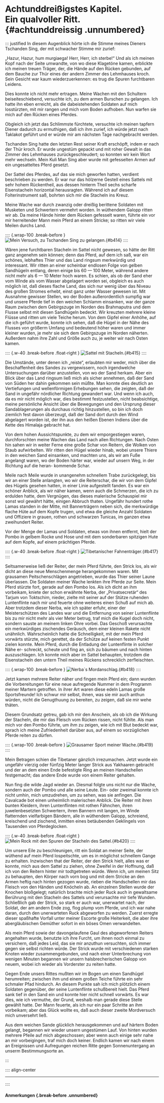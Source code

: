 # Achtunddreißigstes Kapitel.<br />**Ein qualvoller Ritt.** {#achtunddreissig .unnumbered}

::: justified
In diesem Augenblick hörte ich die Stimme meines Dieners Tschanden Sing, der mit
schwacher Stimme mir zurief:

„Hazur, Hazur, hum murgiaega! Herr, Herr, ich sterbe!“ Und als ich meinen Kopf
nach der Seite umwandte, von wo diese Klagetöne kamen, erblickte ich meinen
treuen Träger, der, die Hände auf den Rücken gebunden, auf dem Bauche zur Thür
eines der andern Zimmer des Lehmhauses kroch. Sein Gesicht war kaum
wiederzuerkennen: es trug die Spuren furchtbaren Leidens.

Dies konnte ich nicht mehr ertragen. Meine Wachen mit den Schultern
beiseiteschiebend, versuchte ich, zu dem armen Burschen zu gelangen. Ich hatte
ihn eben erreicht, als die dabeistehenden Soldaten auf mich losstürzten, mit mir
rangen und mich vom Boden aufhoben. Nun warfen sie mich auf den Rücken eines
Pferdes.

Obgleich ich jetzt das Schlimmste fürchtete, versuchte ich meinen tapfern Diener
dadurch zu ermuthigen, daß ich ihm zurief, ich würde jetzt nach Taklakot geführt
und er würde mir am nächsten Tage nachgebracht werden.

Tschanden Sing hatte den letzten Rest seiner Kraft erschöpft, indem er nach der
Thür kroch. Er wurde ungestüm gepackt und mit roher Gewalt in das Zimmer des
Lehmhauses zurückgeschleudert; so konnten wir kein Wort mehr wechseln. Mein Kuli
Man Sing aber wurde mit gefesselten Armen auf ein ungesatteltes Pferd gesetzt.

Der Sattel des Pferdes, auf das sie mich geworfen hatten, verdient beschrieben
zu werden. Er war nur das hölzerne Gestell eines Sattels mit sehr hohem
Rückentheil, aus dessen hinterm Theil sechs scharfe Eisenstacheln horizontal
herausragten. Während ich auf diesem Folterinstrument saß, bohrten sich mir die
Stacheln ins Kreuz.

Meine Wache war durch zwanzig oder dreißig berittene Soldaten mit Musketen und
Schwertern vermehrt worden. In wüthendem Galopp ritten wir ab. Da meine Hände
hinter dem Rücken gefesselt waren, führte ein vor mir herreitender Mann mein
Pferd an einem Stricke; so ritten wir viele Meilen durchs Land.

:::: {.wrap-100 .break-before  }
![Mein Versuch, zu Tschanden Sing zu gelangen.](Auf_verbotenen_Wegen_in_Tibet_414.jpg "Mein Versuch, zu Tschanden Sing zu gelangen." ){#b414}
::::

Wären jene furchtbaren Stacheln im Sattel nicht gewesen, so hätte der Ritt ganz
angenehm sein können; denn das Pferd, auf dem ich saß, war ein schönes,
lebhaftes Thier und das Land ringsum merkwürdig und interessant. Wir ritten an
einer scheinbar endlosen Folge von gelben Sandhügeln entlang, deren einige bis
60 — 100 Meter, während andere nicht mehr als 6 — 10 Meter hoch waren. Es
schien, als ob der Sand eher vom Winde als vom Wasser abgelagert worden sei,
obgleich es auch möglich ist, daß dieses flache Land, das sich nur wenig über
das Niveau des großen Stromes erhebt, einst ganz unter Wasser gewesen ist. Mit
Ausnahme gewisser Stellen, wo der Boden außerordentlich sumpfig war und unsere
Pferde tief in den weichen Schlamm einsanken, war der ganze Raum zwischen dem
Gebirgszuge im Norden des Brahmaputra und dem Flusse selbst mit diesen
Sandhügeln bedeckt. Wir kreuzten mehrere kleine Flüsse und ritten um viele
Teiche herum. Von dem Gipfel einer Anhöhe, auf die ich geführt wurde, konnte ich
sehen, daß die Hügel in der Nähe des Flusses von größerm Umfang und bedeutend
höher waren und immer kleiner wurden, je mehr sie sich dem Gebirgszuge im Norden
näherten. Außerdem nahm ihre Zahl und Größe auch zu, je weiter wir nach Osten
kamen.

:::: {.w-40 .break-before .float-right  }
![Sattel mit Stacheln.](Auf_verbotenen_Wegen_in_Tibet_415.jpg "Sattel mit Stacheln." ){#b415}
::::

Die Umstände, unter denen ich „reiste“, erlaubten mir weder, mich über die
Beschaffenheit des Sandes zu vergewissern, noch irgendwelche Untersuchungen
darüber anzustellen, von wo der Sand herkam. Aber ein Blick über das Land
ringsum ließ mich als sicher annehmen, daß der Sand von Süden her dahin gekommen
sein müßte. Man konnte dies deutlich an Vertiefungen und wellenförmigen
Erhebungen sehen, die zeigten, daß der Sand in ungefähr nördlicher Richtung
gewandert war. Und wenn ich auch, da es mir nicht möglich war, dies bestimmt
festzustellen, nicht beabsichtige, meine persönliche Ansicht über die Bewegungen
und den Ursprung dieser Sandablagerungen als durchaus richtig hinzustellen, so
bin ich doch ziemlich fest davon überzeugt, daß der Sand dort durch den Wind
abgelagert worden ist, der ihn aus den heißen Ebenen Indiens über die Kette des
Himalaja gebracht hat.

Von dem hohen Aussichtspunkte, zu dem wir emporgestiegen waren, durchforschten
meine Wachen das Land nach allen Richtungen. Nach Osten hin sahen wir in weiter
Ferne eine große Schar von Reitern, die Wolken von Staub aufwirbelten. Wir
ritten den Hügel wieder hinab, wobei unsere Thiere in den weichen Sand
einsanken, und machten uns, als wir am Fuße angelangt waren, wo der Boden härter
war, wieder auf unsern Weg, in der Richtung auf die heran- kommende Schar.

Meile nach Meile wurde in unangenehm schnellem Trabe zurückgelegt, bis wir an
einer Stelle anlangten, wo wir die Reiterschar, die wir von dem Gipfel des
Hügels gesehen hatten, in einer Linie aufgestellt fanden. Es war ein schöner
Anblick, als wir näher kamen, wenn auch die Schmerzen, die ich zu erdulden
hatte, dem Vergnügen, das dieses malerische Schauspiel mir sonst wol gewährt
hätte, einigen Abbruch thaten. Ungefähr hundert rothe Lamas standen in der
Mitte, mit Bannerträgern neben sich, die merkwürdige flache Hüte auf dem Kopfe
trugen, und etwa die gleiche Anzahl Soldaten und Offiziere in grauen, rothen und
schwarzen Tunicas, im ganzen etwa zweihundert Reiter.

Vor der Menge der Lamas und Soldaten, etwas von ihnen entfernt, hielt der Pombo
in gelbem Rocke und Hose und mit dem sonderbaren spitzigen Hute auf dem Kopfe,
auf einem prächtigen Pferde.

:::: {.w-40 .break-before .float-right  }
![Tibetanischer Fahnenträger.](Auf_verbotenen_Wegen_in_Tibet_417.jpg "Tibetanischer Fahnenträger." ){#b417}
::::

Seltsamerweise ließ der Reiter, der mein Pferd führte, den Strick los, als wir
dicht an diese neue Menschenmenge herangekommen waren. Mit grausamen
Peitschenschlägen angetrieben, wurde das Thier seiner Laune überlassen. Die
Soldaten meiner Wache lenkten ihre Pferde zur Seite. Mein Pferd stürzte fort,
gerade auf den Pombo los. Als ich dicht an ihm vorbeikam, kniete der schon erwähnte
Nerba, der „Privatsecretär“ des Tarjum von Toktschim, nieder, zielte mit
seiner auf der Stütze ruhenden Luntenflinte nach mir und feuerte ohne weiteres
einen Schuß auf mich ab. Aber trotzdem dieser Nerba, wie ich später erfuhr,
einer der Meisterschützen des Landes war und die Entfernung von seiner
Luntenflinte bis zu mir nicht mehr als vier Meter betrug, traf mich die Kugel
doch nicht, sondern sauste an meinem linken Ohre vorbei. Das Geschoß verursachte
ein merkwürdiges zischendes Geräusch, dem einer kleinen Rakete nicht unähnlich.
Wahrscheinlich hatte die Schnelligkeit, mit der mein Pferd vorwärts stürzte,
mich gerettet, da der Schütze auf keinen festen Punkt zielen konnte. Mein Pferd,
durch die Entladung der Luntenflinte in solcher Nähe er-  schreckt, scheute und
fing an, sich zu bäumen und nach hinten auszuschlagen. Ich konnte mich aber im
Sattel behaupten, trotzdem die Eisenstacheln den untern Theil meines Rückens
schrecklich zerfleischten.

:::: {.wrap-100 .break-before  }
![Nerba´s Mordanschlag.](Auf_verbotenen_Wegen_in_Tibet_418.jpg "Nerba´s Mordanschlag." ){#b418}
::::

Jetzt kamen mehrere Reiter näher und fingen mein Pferd ein; dann wurden die
Vorbereitungen für eine neue aufregende Nummer in dem Programm meiner Martern
getroffen. In ihrer Art waren diese edeln Lamas große Sportsfreunde! Ich schwur
mir selbst, ihnen, was sie mir auch anthun würden, nicht die Genugthuung zu
bereiten, zu zeigen, daß sie mir wehe thäten.

Diesem Grundsatz getreu, gab ich mir den Anschein, als ob ich die Wirkung der
Stacheln, die mir das Fleisch vom Rücken rissen, nicht fühlte. Als man mich vor
den Pombo führte, um ihm zu zeigen, wie ich mit Blut bedeckt war, sprach ich
meine Zufriedenheit darüber aus, auf einem so vorzüglichen Pferde reiten zu
dürfen.

:::: {.wrap-100 .break-before  }
![Grausamer Sport meiner Wache.](Auf_verbotenen_Wegen_in_Tibet_419.jpg "Grausamer Sport meiner Wache." ){#b419}
::::

Mein Betragen schien die Tibetaner gänzlich irrezumachen. Jetzt wurde ein
ungefähr vierzig oder fünfzig Meter langer Strick aus
Yakhaaren gebracht und der an dem einen Ende befestigte Ring an meinen
Handschellen festgemacht; das andere Ende wurde von einem Reiter gehalten.

Nun fing die wilde Jagd wieder an. Diesmal folgte uns nicht nur die Wache,
sondern auch der Pombo und alle seine Leute. Ein- oder zweimal konnte ich nicht
umhin, mich umzudrehen, um zu sehen, was sie anfingen. Die Cavalcade bot einen
unheimlich malerischen Anblick. Die Reiter mit ihren bunten Kleidern, ihren
Luntenflinten mit rothen Fähnchen, ihren juwelenbesetzten Schwertern, ihren
Bannern mit langen, im Winde flatternden vielfarbigen Bändern, alle in wüthendem
Galopp, schreiend, kreischend und zischend, inmitten eines betäubenden
Geklingels von Tausenden von Pferdeglocken.

:::: {.w-40 .break-before .float-right  }
![Mein Rock mit den Spuren der Stacheln des Sattel.](Auf_verbotenen_Wegen_in_Tibet_420.jpg "Mein Rock mit den Spuren der Stacheln des Sattel." ){#b420}
::::

Um unsere Eile zu beschleunigen, ritt ein Soldat an meiner Seite, der wüthend
auf mein Pferd lospeitschte, um es in möglichst schnellem Gange zu erhalten.
Inzwischen that der Reiter, der den Strick hielt, alles was er konnte, mich aus
dem Sattel zu ziehen, ohne Zweifel in der Hoffnung, daß ich von den Reitern
hinter mir todtgetreten würde. Wenn ich, um meinen Sitz zu behaupten, den
Körper nach vorn bog und mit dem Stricke an den Armen heftig nach hinten gezogen
wurde, rieben die Handschellen mir das Fleisch von den Händen und Knöcheln ab.
An einzelnen Stellen wurde der Knochen bloßgelegt; natürlich brachte mich jeder
Ruck auch in gewaltsame Berührung mit den Stacheln des Sattels und verursachte
mir tiefe Wunden. Schließlich gab der Strick, so stark er auch war, unerwartet
nach, der Soldat, der am andern Ende zog, flog plump vom Pferde, und ich war
nahe daran, durch den unerwarteten Ruck abgeworfen zu werden. Zuerst erregte
dieser spaßhafte Vorfall unter meiner Escorte große Heiterkeit, die aber ihre
abergläubischen Gemüther sofort in ein böses Omen verwandelten.

Als mein Pferd sowie der davongelaufene Gaul des abgeworfenen Reiters angehalten
wurde, benutzte ich ihre Furcht, um ihnen noch einmal zu versichern, daß jedes
Leid, das sie mir anzuthun versuchten, sich immer gegen sie selbst richten
würde. Der Strick wurde mit verschiedenen starken Knoten wieder
zusammengebunden, und nach einer Unterbrechung von wenigen Minuten begannen wir
unsern halsbrecherischen Galopp von neuem, wobei ich wieder als Vorderster zu
reiten hatte.

Gegen Ende unsers Rittes mußten wir im Bogen um einen Sandhügel herumreiten;
zwischen ihm und einem großen Teiche führte ein sehr schmaler Pfad hindurch. An
diesem Punkte sah ich mich plötzlich einem Soldaten gegenüber, der seine
Luntenflinte schußbereit hielt. Das Pferd sank tief in den Sand ein und konnte
hier nicht schnell vorwärts. Es war dies, wie ich vermuthe, der Grund, weshalb
man gerade diese Stelle gewählt hatte. Der Mann feuerte, als ich nur ein paar
Schritte an ihm vorbeikam; aber das Glück wollte es, daß auch dieser zweite
Mordversuch mich unversehrt ließ.

Aus dem weichen Sande glücklich herausgekommen und auf härtern Boden gelangt,
begannen wir wieder unsern ungestümen Lauf. Von hinten wurden mehrere Pfeile auf
mich abgeschossen; aber wenn auch einige sehr nahe an mir vorbeigingen, traf
mich doch keiner. Endlich kamen wir nach einem an Ereignissen und Aufregungen
reichen Ritte gegen Sonnenuntergang an unserm Bestimmungsorte an.

:::

:::: align-center
****
::::

#### **Anmerkungen** {.break-before .unnumbered}
